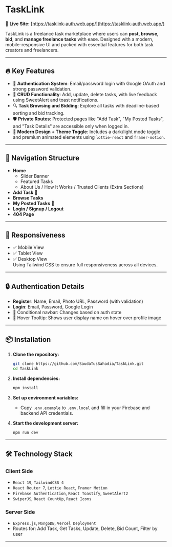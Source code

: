 # TaskLink

🚀 **Live Site:** [https://tasklink-auth.web.app/](https://tasklink-auth.web.app/)  

TaskLink is a freelance task marketplace where users can **post, browse, bid**, and **manage freelance tasks** with ease. Designed with a modern, mobile-responsive UI and packed with essential features for both task creators and freelancers.

---

## 🔥 Key Features

- 🔐 **Authentication System**: Email/password login with Google OAuth and strong password validation.
- 📝 **CRUD Functionality**: Add, update, delete tasks, with live feedback using SweetAlert and toast notifications.
- 🔍 **Task Browsing and Bidding**: Explore all tasks with deadline-based sorting and bid tracking.
- 🛡️ **Private Routes**: Protected pages like "Add Task", "My Posted Tasks", and "Task Details" are accessible only when logged in.
- 🎨 **Modern Design + Theme Toggle**: Includes a dark/light mode toggle and premium animated elements using `lottie-react` and `framer-motion`.

---

## 🧭 Navigation Structure

- **Home**  
  - Slider Banner  
  - Featured Tasks  
  - About Us / How It Works / Trusted Clients (Extra Sections)
- **Add Task** 🔐  
- **Browse Tasks**  
- **My Posted Tasks** 🔐  
- **Login / Signup / Logout**  
- **404 Page**  

---

## 📱 Responsiveness

- ✅ Mobile View
- ✅ Tablet View
- ✅ Desktop View  
Using Tailwind CSS to ensure full responsiveness across all devices.

---

## 🔒 Authentication Details

- **Register**: Name, Email, Photo URL, Password (with validation)
- **Login**: Email, Password, Google Login
- 🔁 Conditional navbar: Changes based on auth state
- 🧠 Hover Tooltip: Shows user display name on hover over profile image

---


## 📦 Installation

1. **Clone the repository:**
   ```sh
   git clone https://github.com/SaudaTusSahadia/TaskLink.git
   cd TaskLink
   ```

2. **Install dependencies:**
   ```sh
   npm install
   ```

3. **Set up environment variables:**
   - Copy `.env.example` to `.env.local` and fill in your Firebase and backend API credentials.

4. **Start the development server:**
   ```sh
   npm run dev
   ```

---


## 🛠️ Technology Stack

### Client Side
- `React 19`, `TailwindCSS 4`
- `React Router 7`, `Lottie React`, `Framer Motion`
- `Firebase Authentication`, `React Toastify`, `SweetAlert2`
- `SwiperJS`, `React CountUp`, `React Icons`

### Server Side
- `Express.js`, `MongoDB`, `Vercel Deployment`
- Routes for: Add Task, Get Tasks, Update, Delete, Bid Count, Filter by user

---

